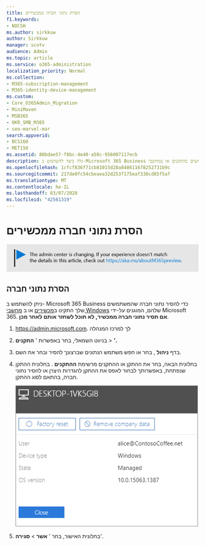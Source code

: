 ```yaml
---
title: הסרת נתוני חברה ממכשירים
f1.keywords:
- NOCSH
ms.author: sirkkuw
author: Sirkkuw
manager: scotv
audience: Admin
ms.topic: article
ms.service: o365-administration
localization_priority: Normal
ms.collection:
- M365-subscription-management
- M365-identity-device-management
ms.custom:
- Core_O365Admin_Migration
- MiniMaven
- MSB365
- OKR_SMB_M365
- seo-marvel-mar
search.appverid:
- BCS160
- MET150
ms.assetid: 80bdae57-f8bc-4e40-a58c-956007117ecb
description: גלה כיצד להשתמש ב-Microsoft 365 Business כדי להסיר נתוני חברה שיש למשתמשים בהתקנים או במחשבי Windows שלהם.
ms.openlocfilehash: 1cfcf836f71cb81015d28a848611678252731b9c
ms.sourcegitcommit: 217de0fc54cbeaea32d253f175eaf338cd85f5af
ms.translationtype: MT
ms.contentlocale: he-IL
ms.lasthandoff: 03/07/2020
ms.locfileid: "42561319"
---
```

# <a name="remove-company-data-from-devices"></a>הסרת נתוני חברה ממכשירים

[![תווית המיידעת אותך שמרכז הניהול משתנה ושניתן למצוא פרטים נוספים ב- aka.ms/aboutM365preview.](../media/m365admincenterchanging.png)](https://docs.microsoft.com/office365/admin/microsoft-365-admin-center-preview)

## <a name="remove-company-data"></a>הסרת נתוני חברה

ניתן להשתמש ב- Microsoft 365 Business כדי להסיר נתוני חברה שהמשתמשים שלך התקינו ב[מכשירים](app-protection-settings-for-android-and-ios.md) או ב [מחשבי Windows](protection-settings-for-windows-10-devices.md) שלהם, המוגנים על-ידי Microsoft 365. **אם תסיר נתוני חברה ממכשיר, לא תוכל לשחזר אותם לאחר מכן**. 
  
1. <a href="https://go.microsoft.com/fwlink/p/?linkid=837890" target="_blank">https://admin.microsoft.com</a>. לך למרכז המנהלה
    
2. בניווט השמאלי, בחר באפשרות ' **התקנים** \> **'.**  
  
3. בדף **ניהול** , בחר או חפש משתמש הנתונים שברצונך להסיר ובחר את השם. 
    
4. בחלונית הבאה, בחר את ההתקן או ההתקנים מרשימת **ההתקנים** . בחלונית ההתקן שנפתחת, באפשרותך לבחור לאפס את ההתקן להגדרות היצרן או להסיר נתוני חברה, בהתאם לסוג ההתקן. 
    
    ![בחלונית הנתונים הסרת החברה, בחר את ההתקן שממנו ברצונך להסיר את הנתונים.](../media/resetorremove.png)
  
5. בחלונית האישור, בחר ' **אשר** \> **סגירה**'.
    


